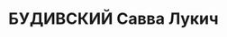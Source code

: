 ---
title: БУДИВСКИЙ Савва Лукич
description: 'Род. в 1886, с. Беляевка, Беляевский р-н, Одесская обл.

  Приговор: 27.10.1937 – 10 лет ИТЛ'
---
